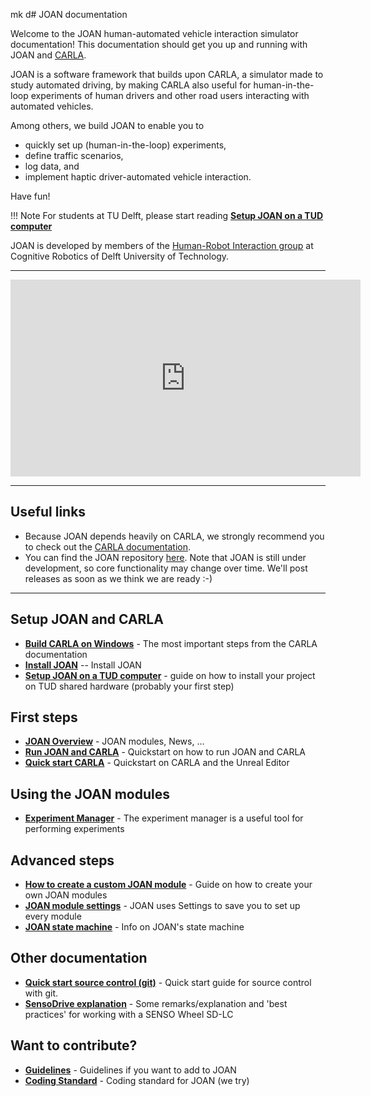 mk d# JOAN documentation

Welcome to the JOAN human-automated vehicle interaction simulator documentation! This documentation should get you up and running with JOAN and [CARLA](http://carla.org).

JOAN is a software framework that builds upon CARLA, a simulator made to study automated driving, by making CARLA also useful for human-in-the-loop experiments of human drivers and other road users interacting with automated vehicles. 

Among others, we build JOAN to enable you to 

- quickly set up (human-in-the-loop) experiments, 
- define traffic scenarios, 
- log data, and 
- implement haptic driver-automated vehicle interaction.

Have fun!

!!! Note
    For students at TU Delft, please start reading __[Setup JOAN on a TUD computer](setup-on-tud-shared-hardware.md)__

JOAN is developed by members of the [Human-Robot Interaction group](https://delfthapticslab.nl) at Cognitive Robotics of Delft University of Technology.

---

<iframe width="560" height="315" src="https://www.youtube.com/embed/TLLw48isYJU" frameborder="0" allow="accelerometer; autoplay; encrypted-media; gyroscope; picture-in-picture" allowfullscreen></iframe>

--- 

## Useful links

- Because JOAN depends heavily on CARLA, we strongly recommend you to check out the [CARLA documentation](https://carla.readthedocs.io/en/latest/). 
- You can find the JOAN repository [here][repolink]. Note that JOAN is still under development, so core functionality may change over time. We'll post releases as soon as we think we are ready :-)

[repolink]: https://gitlab.tudelft.nl/tud-cor-hri/joan-framework/joan

--- 

## Setup JOAN and CARLA
* __[Build CARLA on Windows](setup-carla-windows.md)__ - The most important steps from the CARLA documentation
* __[Install JOAN](setup-joan.md)__ -- Install JOAN
* __[Setup JOAN on a TUD computer](setup-on-tud-shared-hardware.md)__ - guide on how to install your project on TUD shared hardware (probably your first step)

## First steps
* __[JOAN Overview](firststeps-joan-overview.md)__ - JOAN modules, News, ...
* __[Run JOAN and CARLA](firststeps-joan-run.md)__ - Quickstart on how to run JOAN and CARLA
* __[Quick start CARLA](firststeps-carle-ue4.md)__ - Quickstart on CARLA and the Unreal Editor

## Using the JOAN modules
* __[Experiment Manager](modules-experimentmanager.md)__ - The experiment manager is a useful tool for performing experiments

## Advanced steps
* __[How to create a custom JOAN module](advancedsteps-add-custom-module.md)__ - Guide on how to create your own JOAN modules
* __[JOAN module settings](advancedsteps-settings.md)__ - JOAN uses Settings to save you to set up every module
* __[JOAN state machine](advancedsteps-state-machine.md)__ - Info on JOAN's state machine


## Other documentation
* __[Quick start source control (git)](other-git.md)__ - Quick start guide for source control with git.
* __[SensoDrive explanation](other-sensodrive.md)__ - Some remarks/explanation and 'best practices' for working with a SENSO Wheel SD-LC

## Want to contribute?
* __[Guidelines](contributing-guidelines.md)__ - Guidelines if you want to add to JOAN
* __[Coding Standard](contributing-coding-standard.md)__ - Coding standard for JOAN (we try)
